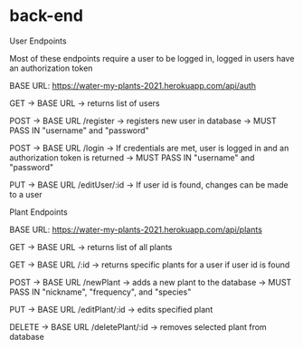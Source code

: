 # back-end


User Endpoints

Most of these endpoints require a user to be logged in, logged in users have an authorization token

BASE URL: https://water-my-plants-2021.herokuapp.com/api/auth

GET       -> BASE URL -> returns list of users

POST      -> BASE URL /register -> registers new user in database -> MUST PASS IN "username" and "password"

POST      -> BASE URL /login -> If credentials are met, user is logged in and an authorization token is returned -> MUST PASS IN "username" and "password"

PUT       -> BASE URL /editUser/:id -> If user id is found, changes can be made to a user


Plant Endpoints

BASE URL: https://water-my-plants-2021.herokuapp.com/api/plants

GET       -> BASE URL -> returns list of all plants

GET       -> BASE URL /:id -> returns specific plants for a user if user id is found

POST      -> BASE URL /newPlant -> adds a new plant to the database -> MUST PASS IN "nickname", "frequency", and "species"

PUT       -> BASE URL /editPlant/:id -> edits specified plant

DELETE    -> BASE URL /deletePlant/:id -> removes selected plant from database
